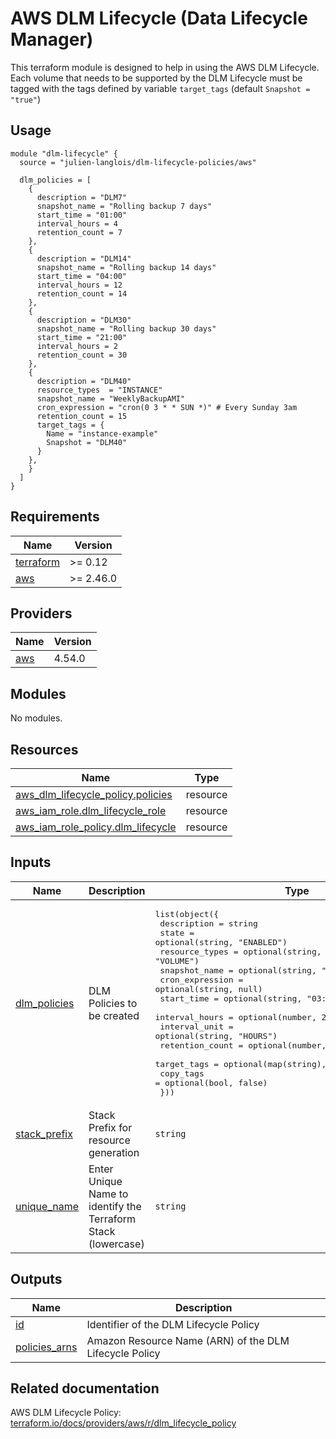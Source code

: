 # AWS DLM Lifecycle (Data Lifecycle Manager)

This terraform module is designed to help in using the AWS DLM Lifecycle. Each
volume that needs to be supported by the DLM Lifecycle must be tagged with
the tags defined by variable `target_tags` (default `Snapshot = "true"`)

## Usage

```hcl
module "dlm-lifecycle" {
  source = "julien-langlois/dlm-lifecycle-policies/aws"

  dlm_policies = [
    {
      description = "DLM7"
      snapshot_name = "Rolling backup 7 days"
      start_time = "01:00"
      interval_hours = 4
      retention_count = 7
    },
    {
      description = "DLM14"
      snapshot_name = "Rolling backup 14 days"
      start_time = "04:00"
      interval_hours = 12
      retention_count = 14
    },
    {
      description = "DLM30"
      snapshot_name = "Rolling backup 30 days"
      start_time = "21:00"
      interval_hours = 2
      retention_count = 30
    },
    {
      description = "DLM40"
      resource_types  = "INSTANCE"
      snapshot_name = "WeeklyBackupAMI"
      cron_expression = "cron(0 3 * * SUN *)" # Every Sunday 3am
      retention_count = 15
      target_tags = {
        Name = "instance-example"
        Snapshot = "DLM40"
      }
    },
    }
  ]
}
```

<!-- BEGINNING OF PRE-COMMIT-TERRAFORM DOCS HOOK -->
## Requirements

| Name | Version |
|------|---------|
| <a name="requirement_terraform"></a> [terraform](#requirement\_terraform) | >= 0.12 |
| <a name="requirement_aws"></a> [aws](#requirement\_aws) | >= 2.46.0 |

## Providers

| Name | Version |
|------|---------|
| <a name="provider_aws"></a> [aws](#provider\_aws) | 4.54.0 |

## Modules

No modules.

## Resources

| Name | Type |
|------|------|
| [aws_dlm_lifecycle_policy.policies](https://registry.terraform.io/providers/hashicorp/aws/latest/docs/resources/dlm_lifecycle_policy) | resource |
| [aws_iam_role.dlm_lifecycle_role](https://registry.terraform.io/providers/hashicorp/aws/latest/docs/resources/iam_role) | resource |
| [aws_iam_role_policy.dlm_lifecycle](https://registry.terraform.io/providers/hashicorp/aws/latest/docs/resources/iam_role_policy) | resource |

## Inputs

| Name | Description | Type | Default | Required |
|------|-------------|------|---------|:--------:|
| <a name="input_dlm_policies"></a> [dlm\_policies](#input\_dlm\_policies) | DLM Policies to be created | <pre>list(object({<br>    description     = string<br>    state           = optional(string, "ENABLED")<br>    resource_types  = optional(string, "VOLUME")<br>    snapshot_name   = optional(string, "")<br>    cron_expression = optional(string, null)<br>    start_time      = optional(string, "03:00")<br>    interval_hours  = optional(number, 24)<br>    interval_unit   = optional(string, "HOURS")<br>    retention_count = optional(number, 7)<br>    target_tags     = optional(map(string), { Snapshot = "true" })<br>    copy_tags       = optional(bool, false)<br>  }))</pre> | n/a | yes |
| <a name="input_stack_prefix"></a> [stack\_prefix](#input\_stack\_prefix) | Stack Prefix for resource generation | `string` | `"dlm_lifecycle"` | no |
| <a name="input_unique_name"></a> [unique\_name](#input\_unique\_name) | Enter Unique Name to identify the Terraform Stack (lowercase) | `string` | `"v1"` | no |

## Outputs

| Name | Description |
|------|-------------|
| <a name="output_id"></a> [id](#output\_id) | Identifier of the DLM Lifecycle Policy |
| <a name="output_policies_arns"></a> [policies\_arns](#output\_policies\_arns) | Amazon Resource Name (ARN) of the DLM Lifecycle Policy |
<!-- END OF PRE-COMMIT-TERRAFORM DOCS HOOK -->

## Related documentation

AWS DLM Lifecycle Policy: [terraform.io/docs/providers/aws/r/dlm_lifecycle_policy](https://www.terraform.io/docs/providers/aws/r/dlm_lifecycle_policy)
